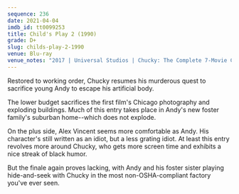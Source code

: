 ```yaml
---
sequence: 236
date: 2021-04-04
imdb_id: tt0099253
title: Child's Play 2 (1990)
grade: D+
slug: childs-play-2-1990
venue: Blu-ray
venue_notes: "2017 | Universal Studios | Chucky: The Complete 7-Movie Collection"
---
```


Restored to working order, Chucky resumes his murderous quest to sacrifice young Andy to escape his artificial body.

<!-- end -->

The lower budget sacrifices the first film's Chicago photography and exploding buildings. Much of this entry takes place in Andy's new foster family's suburban home--which does not explode.

On the plus side, Alex Vincent seems more comfortable as Andy. His character's still written as an idiot, but a less grating idiot. At least this entry revolves more around Chucky, who gets more screen time and exhibits a nice streak of black humor.

But the finale again proves lacking, with Andy and his foster sister playing hide-and-seek with Chucky in the most non-OSHA-compliant factory you've ever seen.
